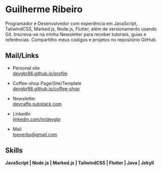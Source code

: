 # Guilherme Ribeiro 


Programador e Desenvolvedor com experiência em
JavaScript, TailwindCSS, Marked.js,
Node.js, Flutter,
além de versionamento usando Git.
Inscreva-se na minha Newsletter
para receber tutoriais, guias e referências.
Compartilho meus códigos e projetos no repositório GitHub.


## Mail/Links


- Personal site       
[devgbr86.github.io/profile](https://devgbr86.github.io/profile/)           
- Coffee-shop Page/Site/Template       
[devgbr86.github.io/coffee-shop](https://devgbr86.github.io/coffee-shop/) 
- Newsletter       
[devcaffe.substack.com](https://devcaffe.substack.com) 





- LinkedIn       
[linkedin.com/in/devgbr](https://www.linkedin.com/in/devgbr/)   
- Mail     
topverbs@gmail.com





## Skills


**JavaScript | Node.js | Marked.js | TailwindCSS | Flutter | Java | Jekyll**



<br/>
